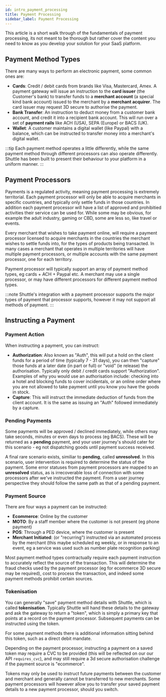 ```yaml
---
id: intro_payment_processing
title: Payment Processing
sidebar_label: Payment Processing
---
```


This article is a short walk through of the fundamentals of payment processing, its not meant to be thorough but rather cover the content you need to know as you develop your solution for your SaaS platform.

## Payment Method Types 

There are many ways to perform an electronic payment, some common ones are:

* **Cards**: Credit / debit cards from brands like Visa, Mastercard, Amex. A payment gateway will issue an instruction to the **card issuer** (the Customer's bank) to transfer funds to a **merchant account** (a special kind bank account) issued to the merchant by a **merchant acquirer**. The card issuer may request 3D secure to authorise the payment. 
* **Bank Transfer**: An instruction to deduct money from a customer bank account, and credit it into a recipient bank account. This will run over a set of **payment rails** like ACH (USA), SEPA (Europe) or BACS (UK).
* **Wallet**: A customer maintains a digital wallet (like Paypal) with a balance, which can be instructed to transfer money into a merchant's digital wallet.

:::tip
Each payment method operates a little differently, while the same payment method through different processors can also operate differently. Shuttle has been built to present their behaviour to your platform in a uniform manner.
:::

## Payment Processors

Payments is a regulated activity, meaning payment processing is extremely territorial. Each payment processor will only be able to acquire merchants in specific countries, and typically only settle funds in those countries. In addition each payment processor will have a list of approved and prohibitied activities their service can be used for. While some may be obvious, for example the adult industry, gaming or CBD, some are less so, like travel or events. 

Every merchant that wishes to take payment online, will require a payment processor licensed to acquire merchants in the countries the merchant wishes to settle funds into, for the types of products being transacted. In many cases a merchant that operates in multiple territories will have multiple payment processors, or multiple accounts with the same payment processor, one for each territory.

Payment processor will typically support an array of payment method types, eg cards + ACH + Paypal etc.  A merchant may use a single processor, or may have different processors for different payment method types. 

:::note
Shuttle's integration with a payment processor supports the major types of payment that processor supports, however it may not support all methods of payment. 
:::

## Instructing a Payment

### Payment Action

When instructing a payment, you can instruct:

* **Authorization**: Also known as "Auth", this will put a hold on the client funds for a period of time (typically 7 - 31 days), you can then "capture" those funds at a later date (in part or full) or "void" (ie release) the authorisation. Typically only debit / credit cards support "Authorization". Examples of why you would use an authorisation include: checking into a hotel and blocking funds to cover incidentals, or an online order where you are not allowed to take payment until you know you have the goods in stock.
* **Capture**: This will instruct the immediate deduction of funds from the client account. It is the same as issuing an "Auth" followed immediately by a capture.

### Pending Payments

Some payments will be approved / declined immediately, while others may take seconds, minutes or even days to process (eg BACS). These will be returned as a **pending** payment, and your user journey's should cater for this scenario - eg not dispatching goods until payment success received.

A final rare scenario exists, similiar to **pending**, called **unresolved**. In this scenario, user intervention is required to determine the status of the payment. Some error statuses from payment processors are mapped to an **unresolved** status, as is irrecoverable loss of connection with some processors after we've instructed the payment. From a user journey perspective they should follow the same path as that of a pending payment.

### Payment Source

There are four ways a payment can be instructed:

* **Ecommerce**: Online by the customer
* **MOTO**: By a staff member where the customer is not present (eg phone payment)
* **POS**: Through a PED device, where the customer is present 
* **Merchant Initiated**: (or "recurring") instructed via an automated process by the merchant (this maybe scheduled eg weekly, or in response to an event, eg a service was used such as number plate recognition parking)

Most payment method types contractually require each payment instruction to accurately reflect the source of the transaction. This will determine the fraud checks used by the payment processor (eg for ecommerce 3D secure may be required), cost to process the transaction, and indeed some payment methods prohibit certain sources.   

### Tokenisation

You can generally "save" payment method details with Shuttle, which is called **tokenisation**. Typically Shuttle will hand these details to the gateway and ask the gateway to return a "token", which is simply a primary key that points at a record on the payment processor. Subsequent payments can be instructed using the token. 

For some payment methods there is additional information sitting behind this token, such as a direct debit mandate. 

Depending on the payment processor, instructing a payment on a saved token may require a CVC to be provided (this will be reflected on our our API `requires_cvc`), and may still require a 3d secure authorisation challenge if the payment source is "ecommerce".

Tokens may only be used to instruct future payments between the customer and merchant and generally cannot be transferred to new merchants. Some payment processors will however allow you to transfer your saved payment details to a new payment processor, should you switch.



